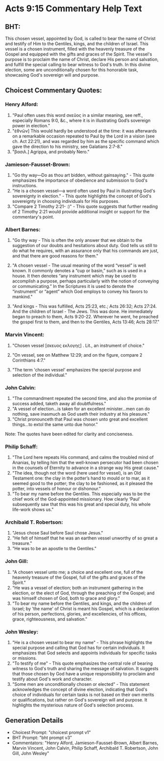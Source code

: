 # Acts 9:15 Commentary Help Text

## BHT:
This chosen vessel, appointed by God, is called to bear the name of Christ and testify of Him to the Gentiles, kings, and the children of Israel. This vessel is a chosen instrument, filled with the heavenly treasure of the Gospel and equipped with the gifts and graces of the Spirit. The vessel's purpose is to proclaim the name of Christ, declare His person and salvation, and fulfill the special calling to bear witness to God's truth. In this divine election, some are unconditionally chosen for this honorable task, showcasing God's sovereign will and purpose.

## Choicest Commentary Quotes:
### Henry Alford:
1. "Paul often uses this word σκεῦος in a similar meaning, see reff., especially Romans 9:0, &c., where it is in illustrating God’s sovereign power in election."
2. "ἐθνῶν] This would hardly be understood at the time: it was afterwards on a remarkable occasion repeated to Paul by the Lord in a vision (see ch. Act 22:21), and was regarded by him as the specific command which gave the direction to his ministry, see Galatians 2:7-8."
3. "βασιλ.] Agrippa, and probably Nero."

### Jamieson-Fausset-Brown:
1. "Go thy way—Do as thou art bidden, without gainsaying." - This quote emphasizes the importance of obedience and submission to God's instructions.
2. "He is a chosen vessel—a word often used by Paul in illustrating God's sovereignty in election." - This quote highlights the concept of God's sovereignty in choosing individuals for His purposes.
3. "Compare 2 Timothy 2:21- :)" - This quote suggests that further reading of 2 Timothy 2:21 would provide additional insight or support for the commentary's point.

### Albert Barnes:
1. "Go thy way - This is often the only answer that we obtain to the suggestion of our doubts and hesitations about duty. God tells us still to do what he requires, with an assurance only that his commands are just, and that there are good reasons for them."

2. "A chosen vessel - The usual meaning of the word “vessel” is well known. It commonly denotes a “cup or basin,” such as is used in a house. It then denotes “any instrument which may be used to accomplish a purpose, perhaps particularly with the notion of conveying or communicating.” In the Scriptures it is used to denote the “instrument” or “agent” which God employs to convey his favors to mankind."

3. "And kings - This was fulfilled, Acts 25:23, etc.; Acts 26:32; Acts 27:24. And the children of Israel - The Jews. This was done. He immediately began to preach to them, Acts 9:20-22. Wherever he went, he preached the gospel first to them, and then to the Gentiles, Acts 13:46; Acts 28:17."

### Marvin Vincent:
1. "Chosen vessel [σκευος εκλογης] . Lit., an instrument of choice." 

2. "On vessel, see on Matthew 12:29; and on the figure, compare 2 Corinthians 4:7." 

3. "The term 'chosen vessel' emphasizes the special purpose and selection of the individual."

### John Calvin:
1. "The commandment repeated the second time, and also the promise of success added, taketh away all doubtfulness."
2. "A vessel of election...is taken for an excellent minister...men can do nothing, save inasmuch as God useth their industry at his pleasure."
3. "Christ pronounceth that Paul was chosen unto great and excellent things...to extol the same unto due honor."

Note: The quotes have been edited for clarity and conciseness.

### Philip Schaff:
1. "The Lord here repeats His command, and calms the troubled mind of Ananias, by telling him that the well-known persecutor had been chosen in the counsels of Eternity to advance in a strange way His great cause."
2. "The idea, though not the word (here used for vessel), is an Old Testament one: the clay in the potter’s hand to mould or to mar, as it seemed good to the potter; the clay to be fashioned, as it pleased the potter, into vessels of honour or dishonour."
3. "To bear my name before the Gentiles. This especially was to be the chief work of the God-appointed missionary. How clearly ‘Paul’ subsequently saw that this was his great and special duty, his whole life-work shows us."

### Archibald T. Robertson:
1. "Jesus chose Saul before Saul chose Jesus."
2. "He felt of himself that he was an earthen vessel unworthy of so great a treasure."
3. "He was to be an apostle to the Gentiles."

### John Gill:
1. "A chosen vessel unto me; a choice and excellent one, full of the heavenly treasure of the Gospel, full of the gifts and graces of the Spirit." 
2. "He was a vessel of election; both an instrument gathering in the election, or the elect of God, through the preaching of the Gospel; and was himself chosen of God, both to grace and glory."
3. "To bear my name before the Gentiles, and kings, and the children of Israel; by 'the name' of Christ is meant his Gospel, which is a declaration of his person, perfections, glories, and excellencies, of his offices, grace, righteousness, and salvation."

### John Wesley:
1. "He is a chosen vessel to bear my name" - This phrase highlights the special purpose and calling that God has for certain individuals. It emphasizes that God selects and appoints individuals for specific tasks or missions.
2. "To testify of me" - This quote emphasizes the central role of bearing witness to God's truth and sharing the message of salvation. It suggests that those chosen by God have a unique responsibility to proclaim and testify about God's work and character.
3. "Some men are unconditionally chosen or elected" - This statement acknowledges the concept of divine election, indicating that God's choice of individuals for certain tasks is not based on their own merits or qualifications, but rather on God's sovereign will and purpose. It highlights the mysterious nature of God's selection process.


## Generation Details
- Choicest Prompt: "choicest prompt v1"
- BHT Prompt: "bht prompt v3"
- Commentators: "Henry Alford, Jamieson-Fausset-Brown, Albert Barnes, Marvin Vincent, John Calvin, Philip Schaff, Archibald T. Robertson, John Gill, John Wesley"

